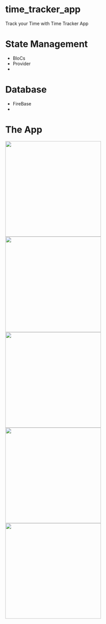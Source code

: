 # time_tracker_app

Track your Time with Time Tracker App

# State Management
- BloCs
- Provider
-
# Database
- FireBase
-
# The App
<img src="https://user-images.githubusercontent.com/62328990/110451096-70571f00-80f6-11eb-9498-f1146347d3f9.jpg" width="300" />

<img src="https://user-images.githubusercontent.com/62328990/110451120-777e2d00-80f6-11eb-9e1c-71c6a6ed6e25.jpg" width="300" />

<img src="https://user-images.githubusercontent.com/62328990/110451134-79e08700-80f6-11eb-8cb1-5e3fdcbaf765.jpg" width="300" />

<img src="https://user-images.githubusercontent.com/62328990/110451142-7c42e100-80f6-11eb-8587-177395ee4f9b.jpg" width="300" />

<img src="https://user-images.githubusercontent.com/62328990/110451152-7ea53b00-80f6-11eb-9d89-6bffe73bda76.jpg" width="300" />

